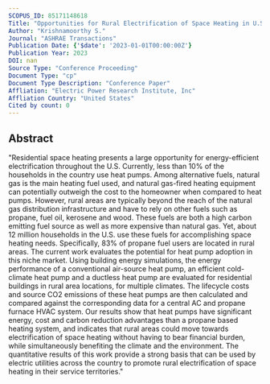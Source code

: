 ```yaml
---
SCOPUS_ID: 85171148618
Title: "Opportunities for Rural Electrification of Space Heating in U.S.A."
Author: "Krishnamoorthy S."
Journal: "ASHRAE Transactions"
Publication Date: {'$date': '2023-01-01T00:00:00Z'}
Publication Year: 2023
DOI: nan
Source Type: "Conference Proceeding"
Document Type: "cp"
Document Type Description: "Conference Paper"
Affliation: "Electric Power Research Institute, Inc"
Affliation Country: "United States"
Cited by count: 0
---
```


## Abstract
"Residential space heating presents a large opportunity for energy-efficient electrification throughout the U.S. Currently, less than 10% of the households in the country use heat pumps. Among alternative fuels, natural gas is the main heating fuel used, and natural gas-fired heating equipment can potentially outweigh the cost to the homeowner when compared to heat pumps. However, rural areas are typically beyond the reach of the natural gas distribution infrastructure and have to rely on other fuels such as propane, fuel oil, kerosene and wood. These fuels are both a high carbon emitting fuel source as well as more expensive than natural gas. Yet, about 12 million households in the U.S. use these fuels for accomplishing space heating needs. Specifically, 83% of propane fuel users are located in rural areas. The current work evaluates the potential for heat pump adoption in this niche market. Using building energy simulations, the energy performance of a conventional air-source heat pump, an efficient cold-climate heat pump and a ductless heat pump are evaluated for residential buildings in rural area locations, for multiple climates. The lifecycle costs and source CO2 emissions of these heat pumps are then calculated and compared against the corresponding data for a central AC and propane furnace HVAC system. Our results show that heat pumps have significant energy, cost and carbon reduction advantages than a propane based heating system, and indicates that rural areas could move towards electrification of space heating without having to bear financial burden, while simultaneously benefiting the climate and the environment. The quantitative results of this work provide a strong basis that can be used by electric utilities across the country to promote rural electrification of space heating in their service territories."
